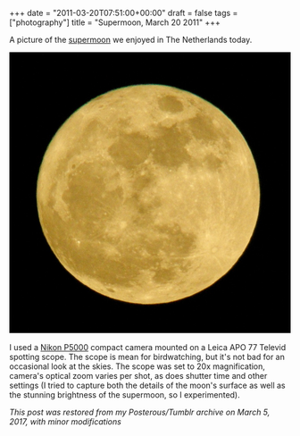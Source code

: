 +++
date = "2011-03-20T07:51:00+00:00"
draft = false
tags = ["photography"]
title = "Supermoon, March 20 2011"
+++

A picture of the [supermoon](https://en.wikipedia.org/wiki/Supermoon) we enjoyed in The Netherlands today.

<img src="/img/20110320_supermoon.jpg" class="img-responsive">

I used a <a href="http://imaging.nikon.com/products/imaging/lineup/digitalcamera/coolpix/performance/p5000/" target="_blank">Nikon P5000</a> compact camera mounted on a Leica APO 77 Televid spotting scope. The scope is mean for birdwatching, but it's not bad for an occasional look at the skies. The scope was set to 20x magnification, camera's optical zoom varies per shot, as does shutter time and other settings (I tried to capture both the details of the moon's surface as well as the stunning brightness of the supermoon, so I experimented).

*This post was restored from my Posterous/Tumblr archive on March 5, 2017, with minor modifications*